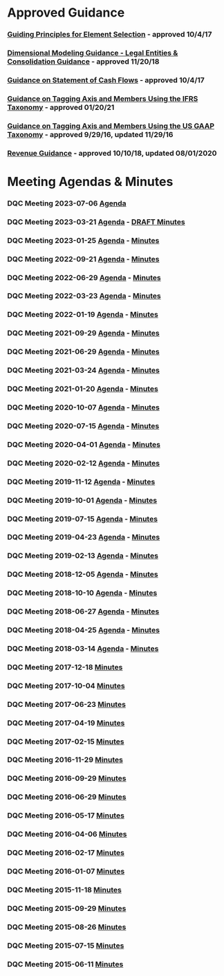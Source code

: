 # Approved Guidance

### [Guiding Principles for Element Selection](/guidance/GuidingPrinciples.pdf) - approved 10/4/17

### [Dimensional Modeling Guidance - Legal Entities &amp; Consolidation Guidance](/guidance/LegalEntitiesConsolidation.md) -  approved 11/20/18

### [Guidance on Statement of Cash Flows](/guidance/cashflows.md) - approved 10/4/17

### [Guidance on Tagging Axis and Members Using the IFRS Taxonomy](/guidance/tagging-ifrs.md) - approved 01/20/21

### [Guidance on Tagging Axis and Members Using the US GAAP Taxonomy](/guidance/tagging.md) - approved 9/29/16, updated 11/29/16

### [Revenue Guidance](/guidance/RevenueRecognition.md) -  approved 10/10/18, updated 08/01/2020

# Meeting Agendas & Minutes
### DQC Meeting 2023-07-06 [Agenda](/meetings/jul_2023/readme.md)
### DQC Meeting 2023-03-21 [Agenda](/meetings/mar_2023/readme.md) - [DRAFT Minutes](/meetings/mar_2023/DRAFTDQCMeetingNotes230321.docx?raw=true)
### DQC Meeting 2023-01-25 [Agenda](/meetings/jan_2023/readme.md) - [Minutes](https://xbrl.us/wp-content/uploads/2022/12/DQCMeetingNotes230125.pdf)
### DQC Meeting 2022-09-21 [Agenda](/meetings/sep_2022/readme.md) - [Minutes](/meetings/jan_2023/DRAFTDQCMeetingNotes220921.docx?raw=true)
### DQC Meeting 2022-06-29 [Agenda](/meetings/jun_2022/readme.md) - [Minutes](https://xbrl.us/wp-content/uploads/2022/03/DQCMeetingNotes220629.pdf)  
### DQC Meeting 2022-03-23 [Agenda](/meetings/mar_2022/readme.md) - [Minutes](https://xbrl.us/wp-content/uploads/2022/03/DQCMeetingNotes220322.pdf)
### DQC Meeting 2022-01-19 [Agenda](/meetings/jan_2022/readme.md) - [Minutes](https://xbrl.us/wp-content/uploads/2022/01/DQCMeetingNotes220119.pdf)
### DQC Meeting 2021-09-29 [Agenda](/meetings/sep_2021/readme.md) - [Minutes](https://xbrl.us/wp-content/uploads/2021/06/DQCMeetingNotes09292021.pdf)
### DQC Meeting 2021-06-29 [Agenda](/meetings/jun_2021/readme.md) - [Minutes](https://xbrl.us/wp-content/uploads/2021/06/DQCMeetingNotes06292021.pdf)
### DQC Meeting 2021-03-24 [Agenda](/meetings/mar_2021/readme.md) - [Minutes](https://xbrl.us/wp-content/uploads/2021/01/DQCMeetingNotes03242021.pdf)
### DQC Meeting 2021-01-20 [Agenda](/meetings/jan_2021/readme.md) - [Minutes](https://xbrl.us/wp-content/uploads/2020/10/DQCMeetingNotes210121.pdf) 
### DQC Meeting 2020-10-07 [Agenda](/meetings/oct_2020/readme.md) - [Minutes](https://xbrl.us/wp-content/uploads/2020/08/DQCMeetingNotes100720.pdf)
### DQC Meeting 2020-07-15 [Agenda](/meetings/jul_2020/readme.md) - [Minutes](https://xbrl.us/wp-content/uploads/2019/10/DQCMeetingNotes071520.pdf)
### DQC Meeting 2020-04-01 [Agenda](/meetings/apr_2020/readme.md) - [Minutes](https://xbrl.us/wp-content/uploads/2020/02/DQCMeetingNotes040120.pdf) 
### DQC Meeting 2020-02-12 [Agenda](/meetings/feb_2020/readme.md) - [Minutes](https://xbrl.us/wp-content/uploads/2019/10/DQCMeetingNotes021220.pdf)   
### DQC Meeting 2019-11-12 [Agenda](/meetings/nov_2019/readme.md) - [Minutes](https://xbrl.us/wp-content/uploads/2019/10/DQCMeetingNotes111219.pdf)  
### DQC Meeting 2019-10-01 [Agenda](/meetings/oct_2019/readme.md) - [Minutes](https://xbrl.us/wp-content/uploads/2019/07/DQCMeetingNotes10012019.pdf) 
### DQC Meeting 2019-07-15 [Agenda](/meetings/jul_2019/readme.md) - [Minutes](https://xbrl.us/wp-content/uploads/2019/07/DQCMeetingNotes071519.pdf)  
### DQC Meeting 2019-04-23 [Agenda](/meetings/apr_2019/readme.md) - [Minutes](https://xbrl.us/wp-content/uploads/2019/02/DQCMeetingNotes042319.pdf)  
### DQC Meeting 2019-02-13 [Agenda](/meetings/feb_2019/readme.md) - [Minutes](https://xbrl.us/wp-content/uploads/2018/10/DQCMeetingNotes02132019.pdf) 
### DQC Meeting 2018-12-05 [Agenda](/meetings/dec_2018/readme.md) - [Minutes](https://xbrl.us/wp-content/uploads/2018/10/DQCMeetingNotes12052018.pdf) 
### DQC Meeting 2018-10-10 [Agenda](/meetings/oct_2018/readme.md) - [Minutes](https://xbrl.us/wp-content/uploads/2018/08/DQCMeetingNotes10102018.pdf)  
### DQC Meeting 2018-06-27 [Agenda](/meetings/jun_2018/readme.md) - [Minutes](https://xbrl.us/wp-content/uploads/2018/04/DQCMeetingNotes06272018.pdf)
### DQC Meeting 2018-04-25 [Agenda](/meetings/apr_2018/readme.md) - [Minutes](https://xbrl.us/wp-content/uploads/2018/01/DQCMeetingNotes03142018.pdf)
### DQC Meeting 2018-03-14 [Agenda](/meetings/mar_2018/readme.md) - [Minutes](https://xbrl.us/wp-content/uploads/2018/01/DQCMeetingNotes03142018.pdf)
### DQC Meeting 2017-12-18 [Minutes](https://xbrl.us/wp-content/uploads/2017/10/DQCMeetingNotes12182017.pdf)
### DQC Meeting 2017-10-04 [Minutes](https://xbrl.us/wp-content/uploads/2017/07/DQCMeetingNotes10042017.pdf)
### DQC Meeting 2017-06-23 [Minutes](https://xbrl.us/wp-content/uploads/2017/07/DQCminutes2017623.pdf) 
### DQC Meeting 2017-04-19 [Minutes](https://xbrl.us/wp-content/uploads/2017/02/DQCminutes20170419.pdf) 
### DQC Meeting 2017-02-15 [Minutes](https://xbrl.us/wp-content/uploads/2017/02/DQCminutes20170215.pdf) 
### DQC Meeting 2016-11-29 [Minutes](https://xbrl.us/wp-content/uploads/2016/09/DQCminutes20161129.pdf)
### DQC Meeting 2016-09-29 [Minutes](https://xbrl.us/wp-content/uploads/2016/07/DQCminutes20160929.pdf) 
### DQC Meeting 2016-06-29 [Minutes](https://xbrl.us/wp-content/uploads/2016/01/DQCminutes20160629.pdf)
### DQC Meeting 2016-05-17 [Minutes](https://xbrl.us/wp-content/uploads/2016/04/DQCminutes20160517.pdf)
### DQC Meeting 2016-04-06 [Minutes](https://xbrl.us/wp-content/uploads/2016/01/DQCminutes20160406.pdf)
### DQC Meeting 2016-02-17 [Minutes](https://xbrl.us/wp-content/uploads/2015/01/DQCminutes20160217.pdf)
### DQC Meeting 2016-01-07 [Minutes](https://xbrl.us/wp-content/uploads/2015/01/DQCminutes20160107.pdf)
### DQC Meeting 2015-11-18 [Minutes](https://xbrl.us/wp-content/uploads/2015/05/DQCminutes20151118.pdf)
### DQC Meeting 2015-09-29 [Minutes](https://xbrl.us/wp-content/uploads/2015/05/DQCminutes20150929.pdf)
### DQC Meeting 2015-08-26 [Minutes](https://xbrl.us/wp-content/uploads/2015/06/DQCminutes20150826.pdf)
### DQC Meeting 2015-07-15 [Minutes](https://xbrl.us/wp-content/uploads/2015/06/DQCminutes2015-0715.pdf)
### DQC Meeting 2015-06-11 [Minutes](https://xbrl.us/wp-content/uploads/2015/06/DQCminutes20150611.pdf)
